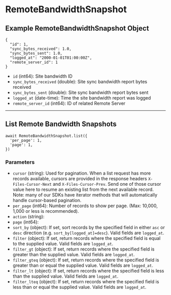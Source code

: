 # RemoteBandwidthSnapshot

## Example RemoteBandwidthSnapshot Object

```
{
  "id": 1,
  "sync_bytes_received": 1.0,
  "sync_bytes_sent": 1.0,
  "logged_at": "2000-01-01T01:00:00Z",
  "remote_server_id": 1
}
```

* `id` (int64): Site bandwidth ID
* `sync_bytes_received` (double): Site sync bandwidth report bytes received
* `sync_bytes_sent` (double): Site sync bandwidth report bytes sent
* `logged_at` (date-time): Time the site bandwidth report was logged
* `remote_server_id` (int64): ID of related Remote Server

---

## List Remote Bandwidth Snapshots

```
await RemoteBandwidthSnapshot.list({
  'per_page': 1,
  'page': 1,
})
```


### Parameters

* `cursor` (string): Used for pagination.  When a list request has more records available, cursors are provided in the response headers `X-Files-Cursor-Next` and `X-Files-Cursor-Prev`.  Send one of those cursor value here to resume an existing list from the next available record.  Note: many of our SDKs have iterator methods that will automatically handle cursor-based pagination.
* `per_page` (int64): Number of records to show per page.  (Max: 10,000, 1,000 or less is recommended).
* `action` (string): 
* `page` (int64): 
* `sort_by` (object): If set, sort records by the specified field in either `asc` or `desc` direction (e.g. `sort_by[logged_at]=desc`). Valid fields are `logged_at`.
* `filter` (object): If set, return records where the specified field is equal to the supplied value. Valid fields are `logged_at`.
* `filter_gt` (object): If set, return records where the specified field is greater than the supplied value. Valid fields are `logged_at`.
* `filter_gteq` (object): If set, return records where the specified field is greater than or equal the supplied value. Valid fields are `logged_at`.
* `filter_lt` (object): If set, return records where the specified field is less than the supplied value. Valid fields are `logged_at`.
* `filter_lteq` (object): If set, return records where the specified field is less than or equal the supplied value. Valid fields are `logged_at`.
